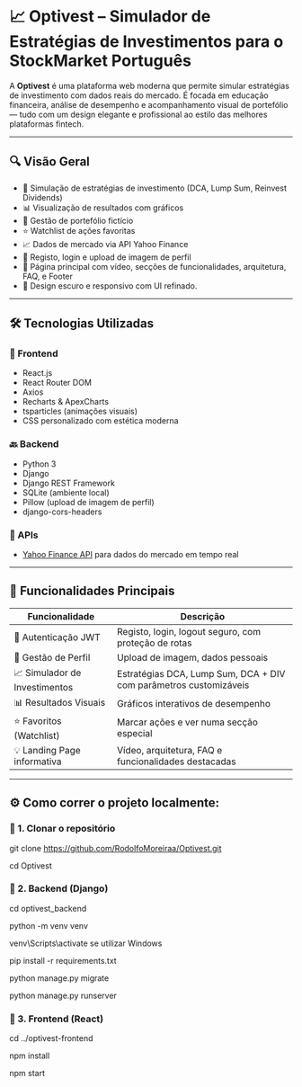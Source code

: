 # 📈 Optivest – Simulador de Estratégias de Investimentos para o StockMarket Português

A **Optivest** é uma plataforma web moderna que permite simular estratégias de investimento com dados reais do mercado. É focada em educação financeira, análise de desempenho e acompanhamento visual de portefólio — tudo com um design elegante e profissional ao estilo das melhores plataformas fintech.

---

## 🔍 Visão Geral

- 🧠 Simulação de estratégias de investimento (DCA, Lump Sum, Reinvest Dividends)
- 📊 Visualização de resultados com gráficos
- 💼 Gestão de portefólio fictício
- ⭐ Watchlist de ações favoritas
- 📈 Dados de mercado via API Yahoo Finance
- 🔐 Registo, login e upload de imagem de perfil
- 🎥 Página principal com vídeo, secções de funcionalidades, arquitetura, FAQ, e Footer
- 🌙 Design escuro e responsivo com UI refinado.

---

## 🛠️ Tecnologias Utilizadas

### 🧩 Frontend

- React.js
- React Router DOM
- Axios
- Recharts & ApexCharts
- tsparticles (animações visuais)
- CSS personalizado com estética moderna

### 🔙 Backend

- Python 3
- Django
- Django REST Framework
- SQLite (ambiente local)
- Pillow (upload de imagem de perfil)
- django-cors-headers

### 📡 APIs

- [Yahoo Finance API](https://www.yahoofinanceapi.com/) para dados do mercado em tempo real

---

## 🧪 Funcionalidades Principais

| Funcionalidade                  | Descrição |
|--------------------------------|-----------|
| 🔐 Autenticação JWT            | Registo, login, logout seguro, com proteção de rotas |
| 👤 Gestão de Perfil            | Upload de imagem, dados pessoais |
| 📈 Simulador de Investimentos  | Estratégias DCA, Lump Sum, DCA + DIV com parâmetros customizáveis |
| 📊 Resultados Visuais          | Gráficos interativos de desempenho |
| ⭐ Favoritos (Watchlist)       | Marcar ações e ver numa secção especial |
| 💡 Landing Page informativa   | Vídeo, arquitetura, FAQ e funcionalidades destacadas |

---

## ⚙️ Como correr o projeto localmente:

### 🔹 1. Clonar o repositório

git clone https://github.com/RodolfoMoreiraa/Optivest.git

cd Optivest

### 🔹 2. Backend (Django)

cd optivest_backend

python -m venv venv

venv\Scripts\activate se utilizar Windows

pip install -r requirements.txt

python manage.py migrate

python manage.py runserver

### 🔹 3. Frontend (React)

cd ../optivest-frontend

npm install

npm start

